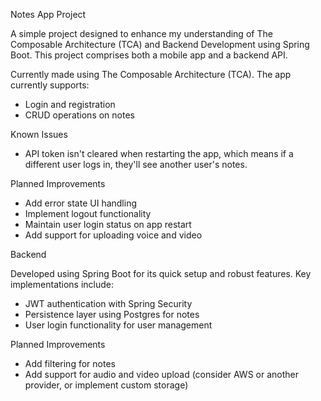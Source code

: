 Notes App Project

A simple project designed to enhance my understanding of The Composable Architecture (TCA) and Backend Development using Spring Boot. This project comprises both a mobile app and a backend API.

Currently made using The Composable Architecture (TCA). The app currently supports:

- Login and registration
- CRUD operations on notes

Known Issues

- API token isn't cleared when restarting the app, which means if a different user logs in, they'll see another user's notes.

Planned Improvements

- Add error state UI handling
- Implement logout functionality
- Maintain user login status on app restart
- Add support for uploading voice and video

Backend

Developed using Spring Boot for its quick setup and robust features. Key implementations include:

- JWT authentication with Spring Security
- Persistence layer using Postgres for notes
- User login functionality for user management

Planned Improvements

- Add filtering for notes
- Add support for audio and video upload (consider AWS or another provider, or implement custom storage)

